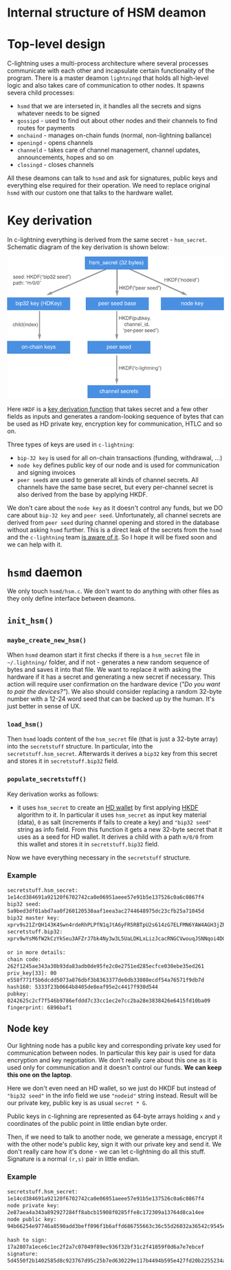 # Internal structure of HSM deamon

# Top-level design

C-lightning uses a multi-process architecture where several processes communicate with each other and incapsulate certain functionality of the program. There is a master deamon `lightningd` that holds all high-level logic and also takes care of communication to other nodes. It spawns severa child processes:

- `hsmd` that we are interseted in, it handles all the secrets and signs whatever needs to be signed
- `gossipd` - used to find out about other nodes and their channels to find routes for payments
- `onchaind` - manages on-chain funds (normal, non-lightning ballance)
- `openingd` - opens channels
- `channeld` - takes care of channel management, channel updates, announcements, hopes and so on
- `closingd` - closes channels

All these deamons can talk to `hsmd` and ask for signatures, public keys and everything else required for their operation. We need to replace original `hsmd` with our custom one that talks to the hardware wallet.

# Key derivation

In c-lightning everything is derived from the same secret - `hsm_secret`. Schematic diagram of the key derivation is shown below:

![Key derivation diagram](keys_derivation.png)

Here `HKDF` is a [key derivation function](https://en.wikipedia.org/wiki/HKDF) that takes  secret and a few other fields as inputs and generates a random-looking sequence of bytes that can be used as HD private key, encryption key for communication, HTLC and so on.

Three types of keys are used in `c-lightning`: 

- `bip-32 key` is used for all on-chain transactions (funding, withdrawal, ...)
- `node key` defines public key of our node and is used for communication and signing invoices
- `peer seed`s are used to generate all kinds of channel secrets. All channels have the same base secret, but every per-channel secret is also derived from the base by applying HKDF.

We don't care about the `node key` as it doesn't control any funds, but we DO care about `bip-32 key` and `peer seed`. Unfortunately, all channel secrets are derived from `peer seed` during channel opening and stored in the database without asking `hsmd` further. This is a direct leak of the secrets from the `hsmd` and the `c-lightning` team [is aware of it](https://lists.ozlabs.org/pipermail/c-lightning/2018-May/000050.html). So I hope it will be fixed soon and we can help with it.

# `hsmd` daemon

We only touch `hsmd/hsm.c`. We don't want to do anything with other files as they only define interface between deamons.

## `init_hsm()` 

### `maybe_create_new_hsm()`

When `hsmd` deamon start it first checks if there is a `hsm_secret` file in `~/.lightning/` folder, and if not - generates a new random sequence of bytes and saves it into that file. We want to replace it with asking the hardware if it has a secret and generating a new secret if necessary. This action will require user confirmation on the hardware device (*"Do you want to pair the devices?"*). We also should consider replacing a random 32-byte number with a 12-24 word seed that can be backed up by the human. It's just better in sense of UX.

### `load_hsm()`

Then `hsmd` loads content of the `hsm_secret` file (that is just a 32-byte array) into the `secretstuff` structure. In particular, into the `secretstuff.hsm_secret`. Afterwards it derives a `bip32` key from this secret and stores it in `secretstuff.bip32` field.

### `populate_secretstuff()`

Key derivation works as follows:

- it uses `hsm_secret` to create an [HD wallet](https://github.com/bitcoin/bips/blob/master/bip-0032.mediawiki) by first applying [HKDF](https://en.wikipedia.org/wiki/HKDF) algorithm to it. In particular it uses `hsm_secret` as input key material (data), `0` as salt (increments if fails to create a key) and `"bip32 seed"` string as info field. From this function it gets a new 32-byte secret that it uses as a seed for HD wallet. It derives a child with a path `m/0/0` from this wallet and stores it in `secretstuff.bip32` field.

Now we have everything necessary in the `secretstuff` structure.

### Example

```
secretstuff.hsm_secret: 1e14cd384691a92120f6702742ca0e06951aeee57e91b5e137526c0a6c0867f4
bip32 seed: 5a9bed3df01abd7aa0f260120530aaf1eea3ac2744648975dc23cfb25a71045d
bip32 master key: xprv9s21ZrQH143K4Swn4rdeRhPLPfN1qJtA6yFR5RBTpU2s614zG7ELFMN6YAW4AGH3jZRJUUQBuPt9pJ5D5jzq65PKWCBy6xNarQAcgofD3Xr
secretstuff.bip32: xprv9wYsM6fW2kCzYkSeu3AFZrJ7bk4Ny3w3L5UaLDKLxLizJcacRNGCVwouqJSNNqoi4DGdA6cf3kFEUDvmSdpCyQu8sYg4x44cpVbUFVpSXkc

or in more details:
chain code: 262f1245ae343a30b93da83adb0de95fe2c0e2751ed285ecfce030ebe35ed261
priv_key[33]: 00 e558f771f5b6dcdd5073a876dbf3b8363377de0db33808ecdf54a76571f9db7d
hash160: 5333f23b0664b8405de8eaf95e2c4417f930d544
pubkey: 0242625c2cf7f546b9786efddd7c33cc1ec2e7cc2ba28e3838426e6415fd10ba09
fingerprint: 6896baf1
```

## Node key

Our lightning node has a public key and corresponding private key used for communication between nodes. In particular this key pair is used for data encryption and key negotiation. We don't really care about this one as it is used only for communication and it doesn't control our funds. **We can keep this one on the laptop**.

Here we don't even need an HD wallet, so we just do HKDF but instead of `"bip32 seed"` in the info field we use `"nodeid"` string instead. Result will be our private key, public key is as usual `secret * G`.

Public keys in c-lighning are represented as 64-byte arrays holding `x` and `y` coordinates of the public point in little endian byte order.

Then, if we need to talk to another node, we generate a message, encrypt it with the other node's public key, sign it with our private key and send it. We don't really care how it's done - we can let c-lightning do all this stuff. Signature is a normal `(r,s)` pair in little endian.

### Example

```
secretstuff.hsm_secret: 1e14cd384691a92120f6702742ca0e06951aeee57e91b5e137526c0a6c0867f4
node private key: 2e87aea4a343a892927284ff8abcb15908f0285ffe8c172309a13764d8ca14ee
node public key: 94b66254e97746a8590add3beff096f1b6affd686755663c36c55d26032a36542c9545e36c2ff66e1fdbfaf748a273c036f04113d0d16983140bb99da40edb4c

hash to sign: 17a2807a1ece6c1ec2f2a7c07049f89ec936f32bf31c2f41059f0d6a7e7ebcef
signature: 5d4550f2b1402585d8c923767d95c25b7ed630229e117b4494b595e427fd20b2255234a8f09551f7935fbc805c401707c8fa92b3cb54f4d7224d631b2b33f97b
```
